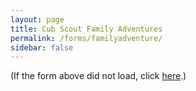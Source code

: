 ```yaml
---
layout: page
title: Cub Scout Family Adventures
permalink: /forms/familyadventure/
sidebar: false
---
```


<div class="cognito">
<script src="https://services.cognitoforms.com/s/rF5vcplHs0qAWm8XnP1e2A"></script>
<script>Cognito.load("forms", { id: "4" });</script>
</div>

(If the form above did not load, click [here](https://www.cognitoforms.com/Pack379/CubScoutFamilyAdventures).)
